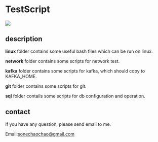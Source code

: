 # TestScript

![](https://img.shields.io/badge/license-MIT-000000.svg)

## description

**linux** folder contains some useful bash files which can be run on linux.

**network** folder contains some scripts for network test.

**kafka** folder contains some scripts for kafka, which should copy to KAFKA_HOME.

**git** folder contains some scripts for git.

**sql** folder contails some scripts for db configuration and operation.

## contact

If you have any question, please send email to me.

Email:sonechaochao@gmail.com

